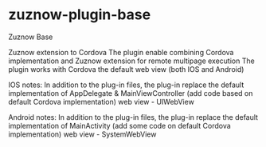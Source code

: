 # zuznow-plugin-base
Zuznow Base

Zuznow extension to Cordova
The plugin enable combining Cordova implementation and Zuznow extension for remote multipage execution 
The plugin works with Cordova the default web view (both IOS and Android)

IOS notes:
In addition to the plug-in files, the plug-in replace the default implementation of AppDelegate & MainViewController (add code based on default Cordova implementation)
web view - UIWebView

Android notes:
In addition to the plug-in files, the plug-in replace the default implementation of MainActivity (add some code on default Cordova implementation)
web view - SystemWebView

